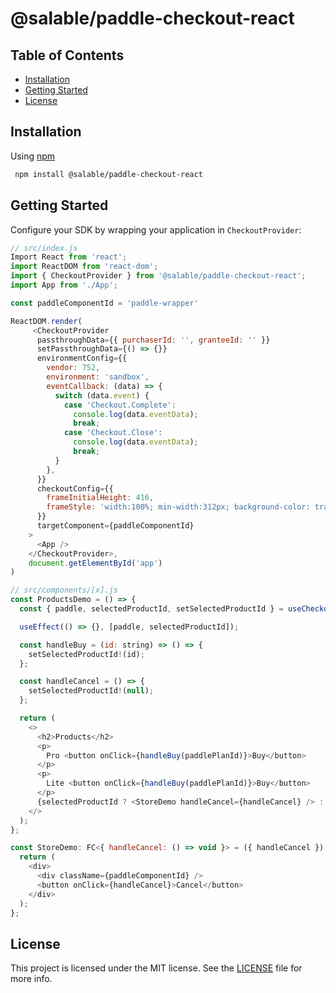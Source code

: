 # @salable/paddle-checkout-react

## Table of Contents

-   [Installation](#Installation)
-   [Getting Started](#Getting-Started)
-   [License](#License)

## Installation

Using [npm](https://www.npmjs.com/)

```bash
 npm install @salable/paddle-checkout-react
```

## Getting Started

Configure your SDK by wrapping your application in `CheckoutProvider`:

```js
// src/index.js
Import React from 'react';
import ReactDOM from 'react-dom';
import { CheckoutProvider } from '@salable/paddle-checkout-react';
import App from './App';

const paddleComponentId = 'paddle-wrapper'

ReactDOM.render(
     <CheckoutProvider
      passthroughData={{ purchaserId: '', granteeId: '' }}
      setPassthroughData={() => {}}
      environmentConfig={{
        vendor: 752,
        environment: 'sandbox',
        eventCallback: (data) => {
          switch (data.event) {
            case 'Checkout.Complete':
              console.log(data.eventData);
              break;
            case 'Checkout.Close':
              console.log(data.eventData);
              break;
          }
        },
      }}
      checkoutConfig={{
        frameInitialHeight: 416,
        frameStyle: 'width:100%; min-width:312px; background-color: transparent; border: none;',
      }}
      targetComponent={paddleComponentId}
    >
      <App />
    </CheckoutProvider>,
    document.getElementById('app')
)
```

```js
// src/components/[x].js
const ProductsDemo = () => {
  const { paddle, selectedProductId, setSelectedProductId } = useCheckout();

  useEffect(() => {}, [paddle, selectedProductId]);

  const handleBuy = (id: string) => () => {
    setSelectedProductId!(id);
  };

  const handleCancel = () => {
    setSelectedProductId!(null);
  };

  return (
    <>
      <h2>Products</h2>
      <p>
        Pro <button onClick={handleBuy(paddlePlanId)}>Buy</button>
      </p>
      <p>
        Lite <button onClick={handleBuy(paddlePlanId)}>Buy</button>
      </p>
      {selectedProductId ? <StoreDemo handleCancel={handleCancel} /> : null}
    </>
  );
};

const StoreDemo: FC<{ handleCancel: () => void }> = ({ handleCancel }) => {
  return (
    <div>
      <div className={paddleComponentId} />
      <button onClick={handleCancel}>Cancel</button>
    </div>
  );
};
```

## License

This project is licensed under the MIT license. See the [LICENSE](https://github.com/joshokoro/paddle-checkout-react//blob/main/LICENSE) file for more info.
